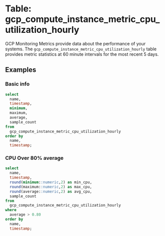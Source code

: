 # Table: gcp_compute_instance_metric_cpu_utilization_hourly

GCP Monitoring Metrics provide data about the performance of your systems. The `gcp_compute_instance_metric_cpu_utilization_hourly` table provides metric statistics at 60 minute intervals for the most recent 5 days.

## Examples

### Basic info

```sql
select
  name,
  timestamp,
  minimum,
  maximum,
  average,
  sample_count
from
  gcp_compute_instance_metric_cpu_utilization_hourly
order by
  name,
  timestamp;
```

### CPU Over 80% average

```sql
select
  name,
  timestamp,
  round(minimum::numeric,2) as min_cpu,
  round(maximum::numeric,2) as max_cpu,
  round(average::numeric,2) as avg_cpu,
  sample_count
from
  gcp_compute_instance_metric_cpu_utilization_hourly
where
  average > 0.80
order by
  name,
  timestamp;
```
